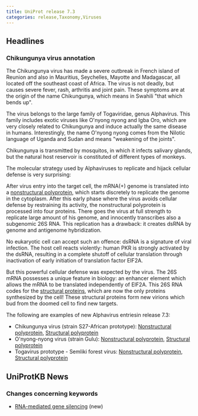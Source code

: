```yaml
---
title: UniProt release 7.3
categories: release,Taxonomy,Viruses
---
```


## Headlines

### Chikungunya virus annotation

The Chikungunya virus has made a severe outbreak in French island of Reunion and also in Mauritius, Seychelles, Mayotte and Madagascar, all located off the southeast coast of Africa. The virus is not deadly, but causes severe fever, rash, arthritis and joint pain. These symptoms are at the origin of the name Chikungunya, which means in Swahili "that which bends up".

The virus belongs to the large family of Togaviridae, genus Alphavirus. This family includes exotic viruses like O'nyong nyong and Igba Oro, which are very closely related to Chikungunya and induce actually the same disease in humans. Interestingly, the name O'nyong nyong comes from the Nilotic language of Uganda and Sudan and means "weakening of the joints".

Chikungunya is transmitted by mosquitos, in which it infects salivary glands, but the natural host reservoir is constituted of different types of monkeys.

The molecular strategy used by Alphaviruses to replicate and hijack cellular defense is very surprising:

After virus entry into the target cell, the mRNA(+) genome is translated into a [nonstructural polyprotein](http://www.uniprot.org/uniprot/Q8JUX6), which starts discretely to replicate the genome in the cytoplasm. After this early phase where the virus avoids cellular defense by restraining its activity, the nonstructural polyprotein is processed into four proteins. There goes the virus at full strength to replicate large amount of his genome, and innocently transcribes also a subgenomic 26S RNA. This replication has a drawback: it creates dsRNA by genome and antigenome hybridization.

No eukaryotic cell can accept such an offence: dsRNA is a signature of viral infection. The host cell reacts violently: human PKR is strongly activated by the dsRNA, resulting in a complete shutoff of cellular translation through inactivation of early initiation of translation factor EIF2A.

But this powerful cellular defense was expected by the virus. The 26S mRNA possesses a unique feature in biology: an enhancer element which allows the mRNA to be translated independently of EIF2A. This 26S RNA codes for the [structural proteins](http://www.uniprot.org/uniprot/Q8JUX5), which are now the only proteins synthesized by the cell! These structural proteins form new virions which bud from the doomed cell to find new targets.

The following are examples of new Alphavirus entriesin release 7.3:

-   Chikungunya virus (strain S27-African prototype): [Nonstructural polyprotein](http://www.uniprot.org/uniprot/Q8JUX6), [Structural polyprotein](http://www.uniprot.org/uniprot/Q8JUX5)
-   O'nyong-nyong virus (strain Gulu): [Nonstructural polyprotein](http://www.uniprot.org/uniprot/P13886), [Structural polyprotein](http://www.uniprot.org/uniprot/P22056)
-   Togavirus prototype - Semliki forest virus: [Nonstructural polyprotein](http://www.uniprot.org/uniprot/P08411), [Structural polyprotein](http://www.uniprot.org/uniprot/P03315)

  

## UniProtKB News

### Changes concerning keywords

-   [RNA-mediated gene silencing](http://www.uniprot.org/keywords/KW-0943) (new)
